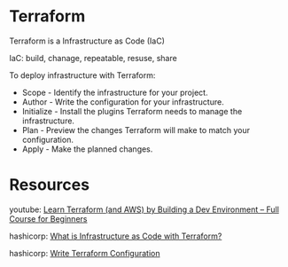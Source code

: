 # Terraform

Terraform is a Infrastructure as Code (IaC)

IaC: build, chanage, repeatable, resuse, share

To deploy infrastructure with Terraform:

- Scope - Identify the infrastructure for your project.
- Author - Write the configuration for your infrastructure.
- Initialize - Install the plugins Terraform needs to manage the infrastructure.
- Plan - Preview the changes Terraform will make to match your configuration.
- Apply - Make the planned changes.

# Resources

youtube: [Learn Terraform (and AWS) by Building a Dev Environment – Full Course for Beginners](https://www.youtube.com/watch?v=iRaai1IBlB0)

hashicorp: [What is Infrastructure as Code with Terraform?](https://learn.hashicorp.com/tutorials/terraform/infrastructure-as-code?in=terraform/aws-get-started)

hashicorp: [Write Terraform Configuration](https://learn.hashicorp.com/collections/terraform/configuration-language)
